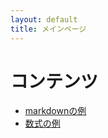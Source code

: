 ```yaml
---
layout: default
title: メインページ
---
```


#  コンテンツ
- [markdownの例](./test/markdown.html)
- [数式の例](./test/index.html)
